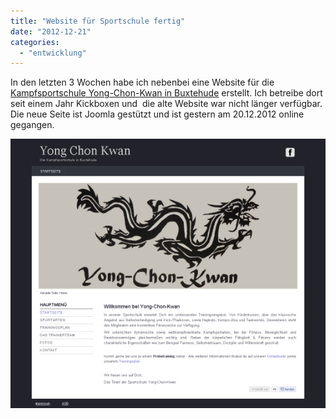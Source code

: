 ```yaml
---
title: "Website für Sportschule fertig"
date: "2012-12-21"
categories: 
  - "entwicklung"
---
```


In den letzten 3 Wochen habe ich nebenbei eine Website für die [Kampfsportschule Yong-Chon-Kwan in Buxtehude](http://yong-chon-kwan.de "Kampfsportschule Yong-Chon-Kwan in Buxtehude") erstellt. Ich betreibe dort seit einem Jahr Kickboxen und  die alte Website war nicht länger verfügbar. Die neue Seite ist Joomla gestützt und ist gestern am 20.12.2012 online gegangen.

[![website_yongchonkwan](/images/website_yongchonkwan.png)](http://www.yong-chon-kwan.de "Die Kampfsportschule in Buxtehude")
